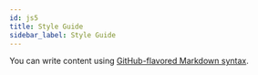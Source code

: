 ```yaml
---
id: js5
title: Style Guide
sidebar_label: Style Guide
---
```


You can write content using [GitHub-flavored Markdown syntax](https://github.github.com/gfm/).
